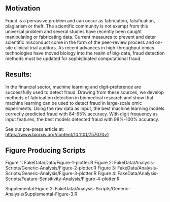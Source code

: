 ## Motivation
Fraud is a pervasive problem and can occur as fabrication, falsification, plagiarism or theft. The scientific community is not exempt from this universal problem and several studies have recently been caught manipulating or fabricating data. Current measures to prevent and deter scientific misconduct come in the form of the peer-review process and on-site clinical trial auditors. As recent advances in high-throughput omics technologies have moved biology into the realm of big-data, fraud detection methods must be updated for sophisticated computational fraud. 

## Results:
In the financial sector, machine learning and digit-preference are successfully used to detect fraud. Drawing from these sources, we develop methods of fabrication detection in biomedical research and show that machine learning can be used to detect fraud in large-scale omic experiments. Using the raw data as input, the best machine learning models correctly predicted fraud with 84-95% accuracy. With digit frequency as input features, the best models detected fraud with 98%-100% accuracy.


See our pre-press article at:
https://www.biorxiv.org/content/10.1101/757070v1


## Figure Producing Scripts
Figure 1: FakeData/Data/Figure-1-plotter.R
Figure 2: FakeData/Analysis-Scripts/Generic-Analysis/Figure-2-plotter.R
Figure 3: FakeData/Analysis-Scripts/Generic-Analysis/Figure-3-plotter.R
Figure 4: FakeData/Analysis-Scripts/Feature-Sensitivity-Analysis/Figure-4-plotter.R

Supplemental Figure 2: FakeData/Analysis-Scripts/Generic-Analysis/Supplemental-Figure-3.R
